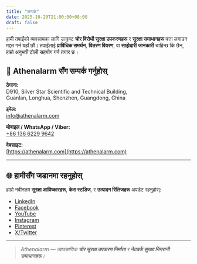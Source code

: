 ```yaml
---
title: "सम्पर्क"
date: 2025-10-20T21:00:00+08:00
draft: false
---
```


हामी तपाईंको व्यवसायका लागि उत्कृष्ट **चोर विरोधी सुरक्षा उपकरणहरू** र **सुरक्षा समाधानहरू** पत्ता लगाउन मद्दत गर्न यहाँ छौं। तपाईंलाई **प्राविधिक समर्थन**, **वितरण विवरण**, वा **साझेदारी जानकारी** चाहिन्छ कि छैन, हाम्रो अनुभवी टोली सहयोग गर्न तयार छ।

## 📍 Athenalarm सँग सम्पर्क गर्नुहोस्

**ठेगाना:**  
D910, Silver Star Scientific and Technical Building,  
Guanlan, Longhua, Shenzhen, Guangdong, China  

**इमेल:**  
[info@athenalarm.com](mailto:info@athenalarm.com)

**मोबाइल / WhatsApp / Viber:**  
[+86 136 6229 9642](https://api.whatsapp.com/send?phone=8613662299642)

**वेबसाइट:**  
[https://athenalarm.com](https://athenalarm.com)

---

## 🌐 हामीसँग जडानमा रहनुहोस्

हाम्रो नवीनतम **सुरक्षा आविष्कारहरू**, **केस स्टडिज**, र **उत्पादन रिलिजहरू** अपडेट रहनुहोस्:

- [LinkedIn](https://www.linkedin.com/company/athenalarm)
- [Facebook](https://www.facebook.com/athenalarm)
- [YouTube](https://www.youtube.com/@athenalarm3663)
- [Instagram](https://www.instagram.com/athenalarm)
- [Pinterest](https://www.pinterest.com/athenalarm/)
- [X/Twitter](https://x.com/Athenalarm)

---

> _Athenalarm — व्यावसायिक **चोर सुरक्षा उपकरण निर्माता** र **नेटवर्क सुरक्षा निगरानी समाधानहरू**।_
